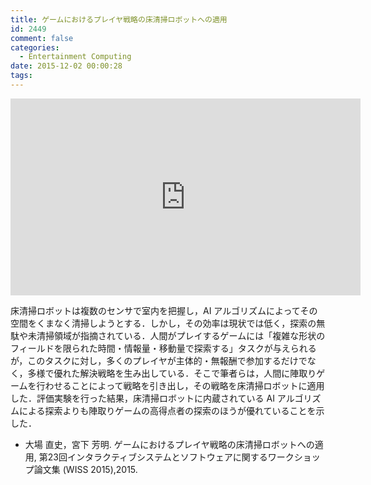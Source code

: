 ```yaml
---
title: ゲームにおけるプレイヤ戦略の床清掃ロボットへの適用
id: 2449
comment: false
categories:
  - Entertainment Computing
date: 2015-12-02 00:00:28
tags:
---
```



<iframe width="560" height="315" src="https://www.youtube.com/embed/lRXe2AJ1SWg" frameborder="0" allowfullscreen></iframe>



床清掃ロボットは複数のセンサで室内を把握し，AI アルゴリズムによってその空間をくまなく清掃しようとする．しかし，その効率は現状では低く，探索の無駄や未清掃領域が指摘されている．人間がプレイするゲームには「複雑な形状のフィールドを限られた時間・情報量・移動量で探索する」タスクが与えられるが，このタスクに対し，多くのプレイヤが主体的・無報酬で参加するだけでなく，多様で優れた解決戦略を生み出している．そこで筆者らは，人間に陣取りゲームを行わせることによって戦略を引き出し，その戦略を床清掃ロボットに適用した．評価実験を行った結果，床清掃ロボットに内蔵されている AI アルゴリズムによる探索よりも陣取りゲームの高得点者の探索のほうが優れていることを示した．

*   大場 直史，宮下 芳明. ゲームにおけるプレイヤ戦略の床清掃ロボットへの適用, 第23回インタラクティブシステムとソフトウェアに関するワークショップ論文集 (WISS 2015),2015.
